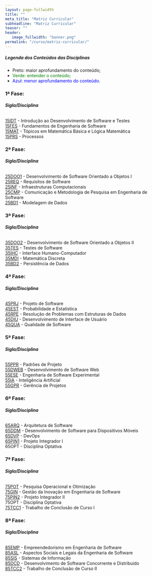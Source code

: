 ```yaml
---
layout: page-fullwidth
title: ""
meta_title: "Matriz Curricular"
subheadline: "Matriz Curricular"
teaser: ""
header:
   image_fullwidth: "banner.png"
permalink: "/curso/matriz-curricular/"
---
```


##### *Legenda dos Conteúdos das Disciplinas*

- Preto: maior aprofundamento do conteúdo;
- <class style="color: green">Verde: entender o conteúdo;</class>
- <class style="color: blue">Azul: menor aprofundamento do conteúdo.</class>

### 1ª Fase:
###### **Sigla/Disciplina**

[15IDT][15idt] - Introdução ao Desenvolvimento de Software e Testes
<br>
[15FES][15fes] - Fundamentos de Engenharia de Software
<br>
[15MAT][15mat] - Tópicos em Matemática Básica e Lógica Matemática
<br>
[15PRS][15prs] - Processos

### 2ª Fase:
###### **Sigla/Disciplina**

[25DOO1][25doo1] - Desenvolvimento de Software Orientado a Objetos I
<br>
[25REQ][25req] - Requisitos de Software
<br>
[25INF][25inf] - Infraestruturas Computacionais
<br>
[25CMP][25cmp] - Comunicação e Metodologia de Pesquisa em Engenharia de Software
<br>
[25BD1][25bd1] - Modelagem de Dados

### 3ª Fase:
###### **Sigla/Disciplina**

[35DOO2][35doo2] - Desenvolvimento de Software Orientado a Objetos II
<br>
[35TES][35tes] - Testes de Software
<br>
[35IHC][35ihc] - Interface Humano-Computador
<br>
[35MDI][35mdi] - Matemática Discreta
<br>
[35BD2][35bd2] - Persistência de Dados

### 4ª Fase:
###### **Sigla/Disciplina**

[45PRJ][45prj] - Projeto de Software
<br>
[45EST][45est] - Probabilidade e Estatística
<br>
[45RPE][45rpe] - Resolução de Problemas com Estruturas de Dados
<br>
[45DIU][45diu] - Desenvolvimento de Interface de Usuário
<br>
[45QUA][45qua] - Qualidade de Software

### 5ª Fase:
###### **Sigla/Disciplina**

[55PPR][55ppr] - Padrões de Projeto
<br>
[55DWEB][55dweb] - Desenvolvimento de Software Web
<br>
[55ESE][55ese] - Engenharia de Software Experimental
<br>
[55IA][55ia] - Inteligência Artificial
<br>
[55GPR][55gpr] - Gerência de Projetos

### 6ª Fase:
###### **Sigla/Disciplina**

[65ARQ][65arq] - Arquitetura de Software
<br>
[65DDM][65ddm] - Desenvolvimento de Software para Dispositivos Móveis
<br>
[65DVP][65dvp] - DevOps
<br>
[65PIN1][65pin1] - Projeto Integrador I
<br>
65OPT - Disciplina Optativa

### 7ª Fase:
###### **Sigla/Disciplina**

[75POT] - Pesquisa Operacional e Otimização
<br>
[75GIN] - Gestão da Inovação em Engenharia de Software
<br>
[75PIN2] - Projeto Integrador II
<br>
75OPT - Disciplina Optativa
<br>
[75TCC1] - Trabalho de Conclusão de Curso I

### 8ª Fase:
###### **Sigla/Disciplina**

[85EMP][85emp] - Empreendedorismo em Engenharia de Software
<br>
[85ASL][85asl] - Aspectos Sociais e Legais da Engenharia de Software
<br>
[85SIS][85sis] - Sistemas de Informação
<br>
[85DCD][85dcd] - Desenvolvimento de Software Concorrente e Distribuido
<br>
[85TCC2][85tcc2] - Trabalho de Conclusão de Curso II

[15idt]: {{site.url}}/curso/matriz-curricular/15idt 
[15fes]: {{site.url}}/curso/matriz-curricular/15fes
[15mat]: {{site.url}}/curso/matriz-curricular/15mat
[15prs]: {{site.url}}/curso/matriz-curricular/15prs

[25doo1]: {{site.url}}/curso/matriz-curricular/25doo1
[25req]: {{site.url}}/curso/matriz-curricular/25req
[25inf]: {{site.url}}/curso/matriz-curricular/25inf
[25cmp]: {{site.url}}/curso/matriz-curricular/25cmp
[25bd1]: {{site.url}}/curso/matriz-curricular/25bd1

[35doo2]: {{site.url}}/curso/matriz-curricular/35doo2
[35tes]: {{site.url}}/curso/matriz-curricular/35tes
[35ihc]: {{site.url}}/curso/matriz-curricular/35ihc
[35mdi]: {{site.url}}/curso/matriz-curricular/35mdi
[35bd2]: {{site.url}}/curso/matriz-curricular/35bd2

[45prj]: {{site.url}}/curso/matriz-curricular/45prj
[45est]: {{site.url}}/curso/matriz-curricular/45est
[45rpe]: {{site.url}}/curso/matriz-curricular/45rpe
[45diu]: {{site.url}}/curso/matriz-curricular/45diu
[45qua]: {{site.url}}/curso/matriz-curricular/45qua

[55ppr]: {{site.url}}/curso/matriz-curricular/55ppr
[55dweb]: {{site.url}}/curso/matriz-curricular/55dweb
[55ese]: {{site.url}}/curso/matriz-curricular/55ese
[55ia]: {{site.url}}/curso/matriz-curricular/55ia
[55gpr]: {{site.url}}/curso/matriz-curricular/55gpr

[65arq]: {{site.url}}/curso/matriz-curricular/65arq
[65ddm]: {{site.url}}/curso/matriz-curricular/65ddm
[65dvp]: {{site.url}}/curso/matriz-curricular/65dvp
[65pin1]: {{site.url}}/curso/matriz-curricular/65pin1

[75pot]: {{site.url}}/curso/matriz-curricular/75pot
[75gin]: {{site.url}}/curso/matriz-curricular/75gin
[75pin2]: {{site.url}}/curso/matriz-curricular/75pin2
[75tcc1]: {{site.url}}/curso/matriz-curricular/75tcc1

[85emp]: {{site.url}}/curso/matriz-curricular/85emp
[85asl]: {{site.url}}/curso/matriz-curricular/85asl
[85sis]: {{site.url}}/curso/matriz-curricular/85sis
[85dcd]: {{site.url}}/curso/matriz-curricular/85dcd
[85tcc2]: {{site.url}}/curso/matriz-curricular/85tcc2



